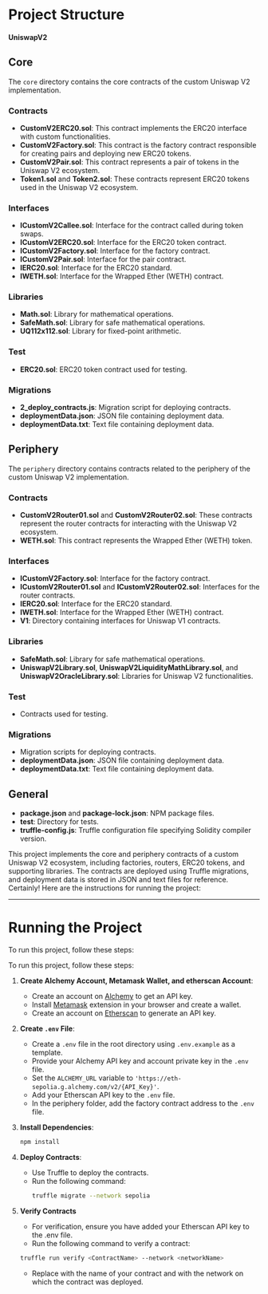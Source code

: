 # Project Structure 
#### UniswapV2
## Core
The `core` directory contains the core contracts of the custom Uniswap V2 implementation.

### Contracts
- **CustomV2ERC20.sol**: This contract implements the ERC20 interface with custom functionalities.
- **CustomV2Factory.sol**: This contract is the factory contract responsible for creating pairs and deploying new ERC20 tokens.
- **CustomV2Pair.sol**: This contract represents a pair of tokens in the Uniswap V2 ecosystem.
- **Token1.sol** and **Token2.sol**: These contracts represent ERC20 tokens used in the Uniswap V2 ecosystem.

### Interfaces
- **ICustomV2Callee.sol**: Interface for the contract called during token swaps.
- **ICustomV2ERC20.sol**: Interface for the ERC20 token contract.
- **ICustomV2Factory.sol**: Interface for the factory contract.
- **ICustomV2Pair.sol**: Interface for the pair contract.
- **IERC20.sol**: Interface for the ERC20 standard.
- **IWETH.sol**: Interface for the Wrapped Ether (WETH) contract.

### Libraries
- **Math.sol**: Library for mathematical operations.
- **SafeMath.sol**: Library for safe mathematical operations.
- **UQ112x112.sol**: Library for fixed-point arithmetic.

### Test
- **ERC20.sol**: ERC20 token contract used for testing.

### Migrations
- **2_deploy_contracts.js**: Migration script for deploying contracts.
- **deploymentData.json**: JSON file containing deployment data.
- **deploymentData.txt**: Text file containing deployment data.

## Periphery
The `periphery` directory contains contracts related to the periphery of the custom Uniswap V2 implementation.

### Contracts
- **CustomV2Router01.sol** and **CustomV2Router02.sol**: These contracts represent the router contracts for interacting with the Uniswap V2 ecosystem.
- **WETH.sol**: This contract represents the Wrapped Ether (WETH) token.

### Interfaces
- **ICustomV2Factory.sol**: Interface for the factory contract.
- **ICustomV2Router01.sol** and **ICustomV2Router02.sol**: Interfaces for the router contracts.
- **IERC20.sol**: Interface for the ERC20 standard.
- **IWETH.sol**: Interface for the Wrapped Ether (WETH) contract.
- **V1**: Directory containing interfaces for Uniswap V1 contracts.

### Libraries
- **SafeMath.sol**: Library for safe mathematical operations.
- **UniswapV2Library.sol**, **UniswapV2LiquidityMathLibrary.sol**, and **UniswapV2OracleLibrary.sol**: Libraries for Uniswap V2 functionalities.

### Test
- Contracts used for testing.

### Migrations
- Migration scripts for deploying contracts.
- **deploymentData.json**: JSON file containing deployment data.
- **deploymentData.txt**: Text file containing deployment data.

## General
- **package.json** and **package-lock.json**: NPM package files.
- **test**: Directory for tests.
- **truffle-config.js**: Truffle configuration file specifying Solidity compiler version.

This project implements the core and periphery contracts of a custom Uniswap V2 ecosystem, including factories, routers, ERC20 tokens, and supporting libraries. The contracts are deployed using Truffle migrations, and deployment data is stored in JSON and text files for reference.
Certainly! Here are the instructions for running the project:

---

# Running the Project

To run this project, follow these steps:

To run this project, follow these steps:

1. **Create Alchemy Account, Metamask Wallet, and etherscan Account**:
   - Create an account on [Alchemy](https://alchemy.com/) to get an API key.
   - Install [Metamask](https://metamask.io/) extension in your browser and create a wallet.
   - Create an account on [Etherscan](https://etherscan.io/) to generate an API key.

2. **Create `.env` File**:
   - Create a `.env` file in the root directory using `.env.example` as a template.
   - Provide your Alchemy API key and account private key in the `.env` file.
   - Set the `ALCHEMY_URL` variable to `'https://eth-sepolia.g.alchemy.com/v2/{API_Key}'`.
   - Add your Etherscan API key to the `.env` file.
   - In the periphery folder, add the factory contract address to the `.env` file.

3. **Install Dependencies**:
   ```bash
   npm install
   ```

4. **Deploy Contracts**:
   - Use Truffle to deploy the contracts.
   - Run the following command:
     ```bash
     truffle migrate --network sepolia
     ```
5. **Verify Contracts**
   - For verification, ensure you have added your Etherscan API key to the .env file.
   - Run the following command to verify a contract:
    ```bash
   truffle run verify <ContractName> --network <networkName>
   ```
   - Replace <ContractName> with the name of your contract and <networkName> with the network on which the contract was deployed.

